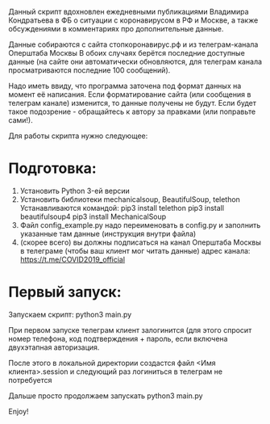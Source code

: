 Данный скрипт вдохновлен ежедневными публикациями Владимира Кондратьева в ФБ о ситуации с коронавирусом
в РФ и Москве, а также обсуждениями в комментариях про дополнительные данные.

Данные собираются с сайта стопкоронавирус.рф и из телеграм-канала Оперштаба Москвы
В обоих случаях берётся последние доступные данные (на сайте они автоматически обновляются,
для телеграм канала просматриваются последние 100 сообщений).

Надо иметь ввиду, что программа заточена под формат данных на момент её написания.
Если форматирование сайта (или сообщения в телеграм канале) изменится, то данные получены не будут.
Если будет такое подозрение - обращайтесь к автору за правками (или поправьте сами!).

Для работы скрипта нужно следующее:

Подготовка:
===========
1) Установить Python 3-ей версии
2) Установить библиотеки mechanicalsoup, BeautifulSoup, telethon
        Устанавливаются командой:
        pip3 install telethon
        pip3 install beautifulsoup4
        pip3 install MechanicalSoup
3) Файл config_example.py надо переименовать в config.py и заполнить указанные там данные (инструкция внутри файла)
4) (скорее всего) вы должны подписаться на канал Оперштаба Москвы в телеграме (чтобы ваш клиент мог читать данные)
        адрес канала: https://t.me/COVID2019_official


Первый запуск:
==============
Запускаем скрипт:
    python3 main.py

При первом запуске телеграм клиент залогинится (для этого спросит номер телефона, код подтверждения + пароль,
если включена двухэтапная авторизация.

После этого в локальной директории создастся файл <Имя клиента>.session и следующий раз логиниться в телеграм не
потребуется

Дальше просто продолжаем запускать python3 main.py

Enjoy!
